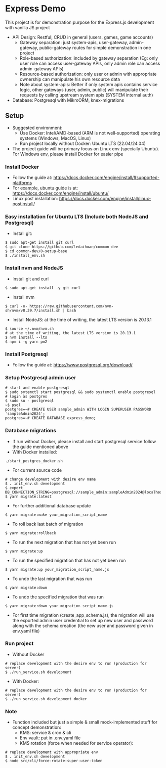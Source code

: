 # Express Demo
This project is for demonstration purpose for the Express.js development with vanilla JS project
- API Design: Restful, CRUD in general (users, games, game accounts)
  - Gateway separation: just system-apis, user-gateway, admin-gateway, public-gateway routes for simple demonstration in one project
  - Role-based authorization: included by gateway separation (Eg: only user role can access user-gateway APIs, only admin role can access admin-gateway APIs)
  - Resource-based authorization: only user or admin with appropriate ownership can manipulate his own resource data
  - Note about system-apis: Better if only system apis contains service logic, other gateways (user, admin, public) will manipulate their requests by calling upstream system apis (SYSTEM internal auth)
- Database: Postgresql with MikroORM, knex-migrations

## Setup
- Suggested environment: 
  - Use Docker: Intel/AMD-based (ARM is not well-supported) operating systems (Windows, MacOS, Linux)
  - Run project locally without Docker: Ubuntu LTS (22.04/24.04)
- The project guide will be primary focus on Linux env (specially Ubuntu). For Windows env, please install Docker for easier pipe
### Install Docker
- Follow the guide at: https://docs.docker.com/engine/install/#supported-platforms
- For example, ubuntu guide is at: https://docs.docker.com/engine/install/ubuntu/
- Linux post installation: https://docs.docker.com/engine/install/linux-postinstall/
### Easy installation for Ubuntu LTS (Include both NodeJS and Postgresql)
- Install git:
```shell
$ sudo apt-get install git curl
$ git clone https://github.com/ledaihoan/common-dev
$ cd common-dev/0-setup-base
$ ./install_env.sh
```
### Install nvm and NodeJS
- Install git and curl
```shell
$ sudo apt-get install -y git curl
```
- Install nvm
```shell
$ curl -o- https://raw.githubusercontent.com/nvm-sh/nvm/v0.39.7/install.sh | bash
```
- Install NodeJS: at the time of writing, the latest LTS version is 20.13.1
```shell
$ source ~/.nvm/nvm.sh
# at the time of writing, the latest LTS version is 20.13.1
$ nvm install --lts
$ npm i -g yarn pm2
```
### Install Postgresql
- Follow the guide at: https://www.postgresql.org/download/

### Setup Postgresql admin user
```shell
# start and enable postgresql
$ sudo sytemctl start postgresql && sudo systemctl enable postgresql
# login as postgres
$ sudo su - postgresql
~$ psql
postgres=~# CREATE USER sample_admin WITH LOGIN SUPERUSER PASSWORD 'sampleAdmin2024';
postgres=~# CREATE DATABASE express_demo;
```
### Database migrations
- If run without Docker, please install and start postgresql service follow the guide mentioned above
- With Docker installed:
```shell
./start_postgres_docker.sh
```
- For current source code
```shell
# change development with desire env name
$ . init_env.sh development
$ export DB_CONNECTION_STRING=postgresql://sample_admin:sampleAdmin2024@localhost:5432/postgres
$ yarn migrate:latest
```
- For further additional database update
```shell
$ yarn migrate:make your_migration_script_name
```
- To roll back last batch of migration
```shell
$ yarn migrate:rollback
```
- To run the next migration that has not yet been run
```shell
$ yarn migrate:up
```
- To run the specified migration that has not yet been run
```shell
$ yarn migrate:up your_migration_script_name.js
```
- To undo the last migration that was run
```shell
$ yarn migrate:down
```
- To undo the specified migration that was run
```shell
$ yarn migrate:down your_migration_script_name.js
```
- For first time migration (create_app_schema.js), the migration will use the exported admin user credential to set up new user and password along with the schema creation (the new user and password given in env.yaml file)
### Run project
- Without Docker
```shell
# replace development with the desire env to run (production for server)
$ ./run_service.sh development
```
- With Docker:
```shell
# replace development with the desire env to run (production for server)
$ ./run_service.sh development docker
```
### Note
- Function included but just a simple & small mock-implemented stuff for concept demonstration:
  - KMS: service & cron & cli
  - Env vault: put in .env.yaml file
  - KMS rotation (force when needed for service operator):
```shell
# replace development with appropriate env
$ . init_env.sh development
$ node src/cli/force-rotate-super-user-token
```
